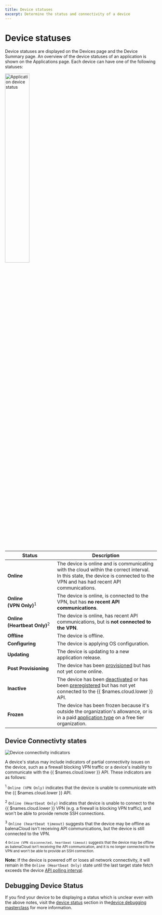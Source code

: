 ```yaml
---
title: Device statuses
excerpt: Determine the status and connectivity of a device
---
```


# Device statuses

Device statuses are displayed on the Devices page and the Device Summary page. An overview of the device statuses of an application is shown on the Applications page. Each device can have one of the following statuses:

<img src="/img/common/main_dashboard/application_device_status.png" alt="Application device status" width="40%" >

| Status                     | Description                                                                                                                                                     |
|----------------------------|-----------------------------------------------------------------------------------------------------------------------------------------------------------------|
| **Online**                 | The device is online and is communicating with the cloud within the correct interval. In this state, the device is connected to the VPN and has had recent API communications. |
| **Online (VPN&#160;Only)**<sup>1</sup>      | The device is online, is connected to the VPN, but has **no recent API communications**.                                                       |
| **Online (Heartbeat&#160;Only)**<sup>2</sup>| The device is online, has recent API communications, but is **not connected to the VPN**.                                                      |
| **Offline**                | The device is offline.                                                                                                                                          |
| **Configuring**            | The device is applying OS configuration.                                                                                                                        |
| **Updating**               | The device is updating to a new application release.                                                                                                            |
| **Post Provisioning**      | The device has been [provisioned][device-provisioning] but has not yet come online.                                                                             |
| **Inactive**               | The device has been [deactivated][deactivated] or has been [preregistered][preregistered] but has not yet connected to the {{ $names.cloud.lower }} API.        |
| **Frozen**                 | The device has been frozen because it's outside the organization's allowance, or is in a paid [application type][application type] on a free tier organization. |

## Device Connectivty states

![Device connectivity indicators](/img/common/main_dashboard/device_status.png)

A device's status may include indicators of partial connectivity issues on the device, such as a firewall blocking VPN traffic or a device's inability to communicate with the {{ $names.cloud.lower }} API. These indicators are as follows:
 
<sup>1</sup> `Online (VPN Only)` indicates that the device is unable to communicate with the {{ $names.cloud.lower }} API. 

<sup>2</sup> `Online (Heartbeat Only)` indicates that device is unable to connect to the {{ $names.cloud.lower }} VPN (e.g. a firewall is blocking VPN traffic), and won't be able to provide remote SSH connections.

<sup>3</sup> `Online (heartbeat timeout)` suggests that the device may be offline as balenaCloud isn't receiving API communications, but the device is still connected to the VPN.

<sup>4</sip> `Online (VPN disconnected, heartbeat timeout)` suggests that the device may be offline as balenaCloud isn't receiving the API communication, and it is no longer connected to the VPN and won't be able to provide an SSH connection.

__Note:__ If the device is powered off or loses all network connectivity, it will remain in the `Online (Heartbeat Only)` state until the last target state fetch exceeds the device [API polling interval][poll-interval].

## Debugging Device Status

If you find your device to be displaying a status which is unclear even with the above notes, visit the [device status][debugging-masterclass#device-status] section in the[device debugging masterclass][debugging-masterclass] for more information.

[deactivated]: /learn/manage/billing/#inactive-devices
[poll-interval]: /learn/manage/configuration/#variable-list
[device-provisioning]: /learn/welcome/primer/#device-provisioning
[preregistered]: /learn/more/masterclasses/advanced-cli/#52-preregistering-a-device
[application type]: /learn/manage/app-types
[debugging-masterclass]:/learn/more/masterclasses/device-debugging
[debugging-masterclass#device-status]:/learn/more/masterclasses/device-debugging#12-Device-connectivity-status
